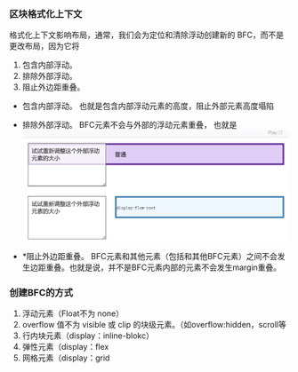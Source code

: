 ### 区块格式化上下文
 格式化上下文影响布局，通常，我们会为定位和清除浮动创建新的 BFC，而不是更改布局，因为它将
 1. 包含内部浮动。
 2. 排除外部浮动。
 3. 阻止外边距重叠。

 * 包含内部浮动。
   也就是包含内部浮动元素的高度，阻止外部元素高度塌陷

 * 排除外部浮动。
   BFC元素不会与外部的浮动元素重叠， 也就是
   !["BFC"](../Pictures/BFC特性.jpg "排除外部浮动示意")

 * *阻止外边距重叠。
   BFC元素和其他元素（包括和其他BFC元素）之间不会发生边距重叠。也就是说，并不是BFC元素内部的元素不会发生margin重叠。

### 创建BFC的方式
  1. 浮动元素（Float不为 none）
  2. overflow 值不为 visible 或 clip 的块级元素。（如overflow:hidden，scroll等
  2. 行内块元素（display：inline-blokc）
  3. 弹性元素（display：flex
  4. 网格元素（display：grid